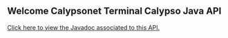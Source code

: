 ## Welcome Calypsonet Terminal Calypso Java API

[Click here to view the Javadoc associated to this API.](https://calypsonet.github.io/calypsonet-terminal-calypso-java-api/1.0)

